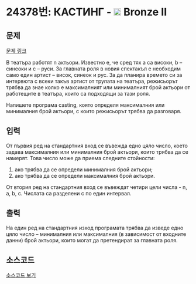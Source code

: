 # 24378번: КАСТИНГ - <img src="https://static.solved.ac/tier_small/4.svg" style="height:20px" /> Bronze II

<!-- performance -->

<!-- 문제 제출 후 깃허브에 푸시를 했을 때 제출한 코드의 성능이 입력될 공간입니다.-->

<!-- end -->

## 문제

[문제 링크](https://boj.kr/24378)


<p>В театъра работят n актьори. Известно е, че сред тях a са високи, b – синеоки и с – руси. За главната роля в новия спектакъл е необходим само един артист – висок, синеок и рус. За да планира времето си за интервюта с всеки такъв артист от трупата на театъра, режисьорът трябва да знае колко е максималният или минималният брой актьори от работещите в театъра, които са подходящи за тази роля.</p>

<p>Напишете програма casting, която определя максималния или минималния брой актьори, с които режисьорът трябва да разговаря.</p>



## 입력


<p>От първия ред на стандартния вход се въвежда едно цяло число, което задава максималния или минималния брой актьори, които трябва да се намерят. Това число може да приема следните стойности:</p>

<ol>
<li>ако трябва да се определи минималния брой актьори;</li>
<li>ако трябва да се определи максималния брой актьори.</li>
</ol>

<p>От втория ред на стандартния вход се въвеждат четири цели числа - n, a, b, с. Числата са разделени с по един интервал.</p>



## 출력


<p>На един ред на стандартния изход програмата трябва да изведе едно цяло число – минималния или максималния (в зависимост от входните данни) брой актьори, които могат да претендират за главната роля.</p>



## 소스코드

[소스코드 보기](КАСТИНГ.py)